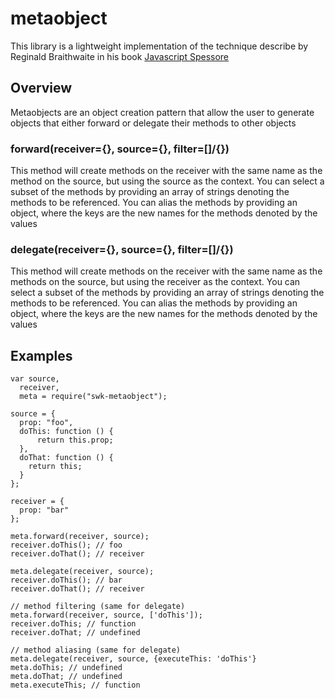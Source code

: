 # metaobject

This library is a lightweight implementation of the technique describe by Reginald Braithwaite in his book [Javascript Spessore](https://leanpub.com/javascript-spessore)

## Overview
Metaobjects are an object creation pattern that allow the user to generate objects that either forward or delegate their methods to other objects

### forward(receiver={}, source={}, filter=[]/{})
This method will create methods on the receiver with the same name as the method on the source, but using the source as the context.
You can select a subset of the methods by providing an array of strings denoting the methods to be referenced.
You can alias the methods by providing an object, where the keys are the new names for the methods denoted by the values
 
### delegate(receiver={}, source={}, filter=[]/{})
This method will create methods on the receiver with the same name as the methods on the source, but using the receiver as the context.
You can select a subset of the methods by providing an array of strings denoting the methods to be referenced.
You can alias the methods by providing an object, where the keys are the new names for the methods denoted by the values

## Examples

    var source, 
      receiver,
      meta = require("swk-metaobject");
 
    source = {
      prop: "foo",
      doThis: function () { 
          return this.prop;
      },
      doThat: function () {
        return this;
      }
    };

    receiver = { 
      prop: "bar"
    };

    meta.forward(receiver, source);
    receiver.doThis(); // foo
    receiver.doThat(); // receiver

    meta.delegate(receiver, source);
    receiver.doThis(); // bar
    receiver.doThat(); // receiver

    // method filtering (same for delegate)
    meta.forward(receiver, source, ['doThis']);
    receiver.doThis; // function 
    receiver.doThat; // undefined

    // method aliasing (same for delegate)
    meta.delegate(receiver, source, {executeThis: 'doThis'}
    meta.doThis; // undefined
    meta.doThat; // undefined
    meta.executeThis; // function 
